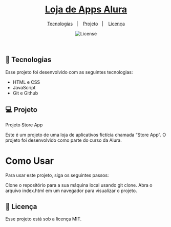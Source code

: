 <h1 align="center"> <a href="https://naykyroliveira.github.io/projeto-cordel/" target="_blank">Loja de Apps Alura</a> </h1>

<p align="center">
  <a href="#-tecnologias">Tecnologias</a>&nbsp;&nbsp;&nbsp;|&nbsp;&nbsp;&nbsp;
  <a href="#-projeto">Projeto</a>&nbsp;&nbsp;&nbsp;|&nbsp;&nbsp;&nbsp;
  <a href="#memo-licença">Licença</a>
</p>

<p align="center">
  <img alt="License" src="https://img.shields.io/static/v1?label=license&message=MIT&color=49AA26&labelColor=000000">
</p>

<br>

## 🚀 Tecnologias

Esse projeto foi desenvolvido com as seguintes tecnologias:

- HTML e CSS
- JavaScript
- Git e Github

## 💻 Projeto

Projeto Store App

Este é um projeto de uma loja de aplicativos fictícia chamada “Store App”. O projeto foi desenvolvido como parte do curso da Alura.

# Como Usar
Para usar este projeto, siga os seguintes passos:

Clone o repositório para a sua máquina local usando git clone.
Abra o arquivo index.html em um navegador para visualizar o projeto.

## :memo: Licença

Esse projeto está sob a licença MIT.
